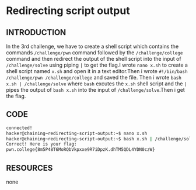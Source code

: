 # Redirecting script output
## INTRODUCTION
In the 3rd challenge, we have to create a shell script which contains the commands `/challenge/pwn` command followed by the `/challenge/college` command and then redirect the output of the shell script into the input of `/challenge/solve` using piping `|` to get the flag.I wrote `nano x.sh` to create a shell script named `x.sh` and open it in a text editor.Then i wrote `#!/bin/bash /challenge/pwn /challenge/college` and saved the file. Then i wrote `bash x.sh | /challenge/solve`
where `bash` excutes the `x.sh` shell script and the `|` pipes the output of `bash x.sh` into the input of `/challenge/solve`.Then i get the flag.
## CODE
```bash
connected!                                                                        
hacker@chaining~redirecting-script-output:~$ nano x.sh
hacker@chaining~redirecting-script-output:~$ bash x.sh | /challenge/solve
Correct! Here is your flag:
pwn.college{8m5P48T6MoRQbVkpxxe9R7iDpzK.dhTM5QDL4YDN0czW}
```
## RESOURCES
none
